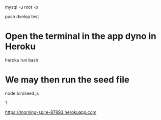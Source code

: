 mysql -u root -p

push dvelop test

# Open the terminal in the app dyno in Heroku

heroku run bash

# We may then run the seed file

node bin/seed.js

1

https://morning-spire-87893.herokuapp.com
